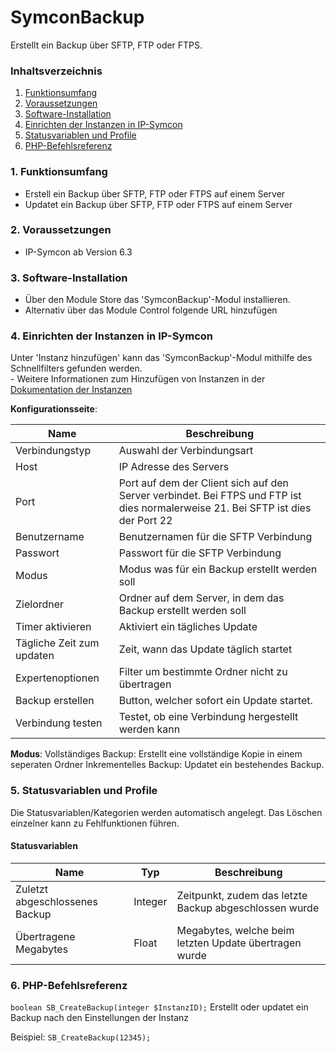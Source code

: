 # SymconBackup
Erstellt ein Backup über SFTP, FTP oder FTPS.

### Inhaltsverzeichnis

1. [Funktionsumfang](#1-funktionsumfang)
2. [Voraussetzungen](#2-voraussetzungen)
3. [Software-Installation](#3-software-installation)
4. [Einrichten der Instanzen in IP-Symcon](#4-einrichten-der-instanzen-in-ip-symcon)
5. [Statusvariablen und Profile](#5-statusvariablen-und-profile)
6. [PHP-Befehlsreferenz](#5-php-befehlsreferenz)

### 1. Funktionsumfang

* Erstell ein Backup über SFTP, FTP oder FTPS auf einem Server
* Updatet ein Backup über SFTP, FTP oder FTPS auf einem Server

### 2. Voraussetzungen

- IP-Symcon ab Version 6.3

### 3. Software-Installation

* Über den Module Store das 'SymconBackup'-Modul installieren.
* Alternativ über das Module Control folgende URL hinzufügen

### 4. Einrichten der Instanzen in IP-Symcon

 Unter 'Instanz hinzufügen' kann das 'SymconBackup'-Modul mithilfe des Schnellfilters gefunden werden.  
	- Weitere Informationen zum Hinzufügen von Instanzen in der [Dokumentation der Instanzen](https://www.symcon.de/service/dokumentation/konzepte/instanzen/#Instanz_hinzufügen)

__Konfigurationsseite__:

Name                      | Beschreibung
------------------------- | ------------------
Verbindungstyp            | Auswahl der Verbindungsart
Host                      | IP Adresse des Servers
Port                      | Port auf dem der Client sich auf den Server verbindet. Bei FTPS und FTP ist dies normalerweise 21. Bei SFTP ist dies der Port 22
Benutzername              | Benutzernamen für die SFTP Verbindung 
Passwort                  | Passwort für die SFTP Verbindung 
Modus                     | Modus was für ein Backup erstellt werden soll 
Zielordner                | Ordner auf dem Server, in dem das Backup erstellt werden soll
Timer aktivieren          | Aktiviert ein tägliches Update
Tägliche Zeit zum updaten | Zeit, wann das Update täglich startet  
Expertenoptionen          | Filter um bestimmte Ordner nicht zu übertragen
Backup erstellen          | Button, welcher sofort ein Update startet. 
Verbindung testen         | Testet, ob eine Verbindung hergestellt werden kann

__Modus__: 
Vollständiges Backup: Erstellt eine vollständige Kopie in einem seperaten Ordner 
Inkrementelles Backup: Updatet ein bestehendes Backup. 

### 5. Statusvariablen und Profile

Die Statusvariablen/Kategorien werden automatisch angelegt. Das Löschen einzelner kann zu Fehlfunktionen führen.

#### Statusvariablen

Name                           | Typ     | Beschreibung
------------------------------ | ------- | ------------
Zuletzt abgeschlossenes Backup | Integer | Zeitpunkt, zudem das letzte Backup abgeschlossen wurde
Übertragene Megabytes          | Float   | Megabytes, welche beim letzten Update übertragen wurde 

### 6. PHP-Befehlsreferenz

`boolean SB_CreateBackup(integer $InstanzID);`
Erstellt oder updatet ein Backup nach den Einstellungen der Instanz

Beispiel:
`SB_CreateBackup(12345);`